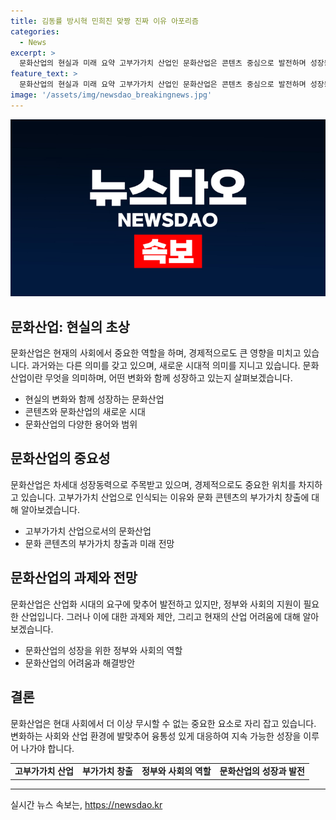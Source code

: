 ```yaml
---
title: 김동률 방시혁 민희진 맞짱 진짜 이유 아포리즘
categories:
  - News
excerpt: >
  문화산업의 현실과 미래 요약 고부가가치 산업인 문화산업은 콘텐츠 중심으로 발전하며 성장동력으로 주목받고 있다. 정부와 사회의 인위적 개입은 제한적이나 창의적인 아이디어를 유도하는 환경과 제도가 필요하다. 문화산업은 기존 경제와는 다른 성격을 갖고 있어 정부의 역할은 간접적이다. 또한, 현대의 현실은 노력보다는 킬러 콘텐츠의 가치가 더 중요하며, 문화산업은 돈을 벌 수 있는 산업으로 자리매김하고 있다.
feature_text: >
  문화산업의 현실과 미래 요약 고부가가치 산업인 문화산업은 콘텐츠 중심으로 발전하며 성장동력으로 주목받고 있다. 정부와 사회의 인위적 개입은 제한적이나 창의적인 아이디어를 유도하는 환경과 제도가 필요하다. 문화산업은 기존 경제와는 다른 성격을 갖고 있어 정부의 역할은 간접적이다. 또한, 현대의 현실은 노력보다는 킬러 콘텐츠의 가치가 더 중요하며, 문화산업은 돈을 벌 수 있는 산업으로 자리매김하고 있다.
image: '/assets/img/newsdao_breakingnews.jpg'
---
```


<p><img src="/assets/img/newsdao_breakingnews.jpg" alt="pcversion 속보" /></p>

<h2 data-ke-size="size26">문화산업: 현실의 초상</h2>

<p data-ke-size="size16">문화산업은 현재의 사회에서 중요한 역할을 하며, 경제적으로도 큰 영향을 미치고 있습니다. 과거와는 다른 의미를 갖고 있으며, 새로운 시대적 의미를 지니고 있습니다. 문화산업이란 무엇을 의미하며, 어떤 변화와 함께 성장하고 있는지 살펴보겠습니다.</p>

<ul>
<li>현실의 변화와 함께 성장하는 문화산업</li>
<li>콘텐츠와 문화산업의 새로운 시대</li>
<li>문화산업의 다양한 용어와 범위</li>
</ul>

<h2 data-ke-size="size26">문화산업의 중요성</h2>

<p data-ke-size="size16">문화산업은 차세대 성장동력으로 주목받고 있으며, 경제적으로도 중요한 위치를 차지하고 있습니다. 고부가가치 산업으로 인식되는 이유와 문화 콘텐츠의 부가가치 창출에 대해 알아보겠습니다.</p>

<ul>
<li>고부가가치 산업으로서의 문화산업</li>
<li>문화 콘텐츠의 부가가치 창출과 미래 전망</li>
</ul>

<h2 data-ke-size="size26">문화산업의 과제와 전망</h2>

<p data-ke-size="size16">문화산업은 산업화 시대의 요구에 맞추어 발전하고 있지만, 정부와 사회의 지원이 필요한 산업입니다. 그러나 이에 대한 과제와 제안, 그리고 현재의 산업 어려움에 대해 알아보겠습니다.</p>

<ul>
<li>문화산업의 성장을 위한 정부와 사회의 역할</li>
<li>문화산업의 어려움과 해결방안</li>
</ul>

<h2 data-ke-size="size26">결론</h2>

<p data-ke-size="size16">문화산업은 현대 사회에서 더 이상 무시할 수 없는 중요한 요소로 자리 잡고 있습니다. 변화하는 사회와 산업 환경에 발맞추어 융통성 있게 대응하여 지속 가능한 성장을 이루어 나가야 합니다.</p>

<table>
<tr>
<td style="text-align: center; height: 17px;"><b>고부가가치 산업</b></td>
<td style="text-align: center; height: 17px;"><b>부가가치 창출</b></td>
<td style="text-align: center; height: 17px;"><b>정부와 사회의 역할</b></td>
<td style="text-align: center; height: 17px;"><b>문화산업의 성장과 발전</b></td>
</tr>
</table>

<hr>
실시간 뉴스 속보는, <a href="https://newsdao.kr" rel="dofollow">https://newsdao.kr</a>


